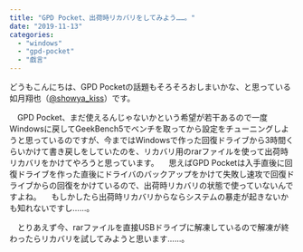 ```yaml
---
title: "GPD Pocket、出荷時リカバリをしてみよう……。"
date: "2019-11-13"
categories: 
  - "windows"
  - "gpd-pocket"
  - "戯言"
---
```


どうもこんにちは、GPD Pocketの話題もそろそろおしまいかな、と思っている如月翔也（[@showya\_kiss](http://twitter.com/showya_kiss)）です。

　GPD Pocket、まだ使えるんじゃないかという希望が若干あるので一度Windowsに戻してGeekBench5でベンチを取ってから設定をチューニングしようと思っているのですが、今まではWindowsで作った回復ドライブから3時間くらいかけて書き戻しをしていたのを、リカバリ用のrarファイルを使って出荷時リカバリをかけてやろうと思っています。 　思えばGPD Pocketは入手直後に回復ドライブを作った直後にドライバのバックアップをかけて失敗し速攻で回復ドライブからの回復をかけているので、出荷時リカバリの状態で使っていないんですよね。 　もしかしたら出荷時リカバリからならシステムの暴走が起きないかも知れないですし……。

　とりあえず今、rarファイルを直接USBドライブに解凍しているので解凍が終わったらリカバリを試してみようと思います……。
